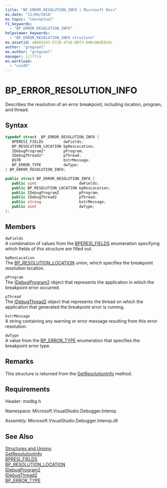 ```yaml
---
title: "BP_ERROR_RESOLUTION_INFO | Microsoft Docs"
ms.date: "11/04/2016"
ms.topic: "conceptual"
f1_keywords:
  - "BP_ERROR_RESOLUTION_INFO"
helpviewer_keywords:
  - "BP_ERROR_RESOLUTION_INFO structure"
ms.assetid: a6b83242-5728-4716-80f3-840c96d59c6c
author: "gregvanl"
ms.author: "gregvanl"
manager: jillfra
ms.workload:
  - "vssdk"
---
```

# BP_ERROR_RESOLUTION_INFO
Describes the resolution of an error breakpoint, including location, program, and thread.

## Syntax

```cpp
typedef struct _BP_ERROR_RESOLUTION_INFO {
   BPERESI_FIELDS         dwFields;
   BP_RESOLUTION_LOCATION bpResLocation;
   IDebugProgram2*        pProgram;
   IDebugThread2*         pThread;
   BSTR                   bstrMessage;
   BP_ERROR_TYPE          dwType;
} BP_ERROR_RESOLUTION_INFO;
```

```csharp
public struct BP_ERROR_RESOLUTION_INFO {
   public uint                   dwFields;
   public BP_RESOLUTION_LOCATION bpResLocation;
   public IDebugProgram2         pProgram;
   public IDebugThread2          pThread;
   public string                 bstrMessage;
   public uint                   dwType;
};
```

## Members
`dwFields`  
A combination of values from the [BPERESI_FIELDS](../../../extensibility/debugger/reference/bperesi-fields.md) enumeration specifying which fields of this structure are filled out.

`bpResLocation`  
The [BP_RESOLUTION_LOCATION](../../../extensibility/debugger/reference/bp-resolution-location.md) union, which specifies the breakpoint resolution location.

`pProgram`  
The [IDebugProgram2](../../../extensibility/debugger/reference/idebugprogram2.md) object that represents the application in which the breakpoint error occurred.

`pThread`  
The [IDebugThread2](../../../extensibility/debugger/reference/idebugthread2.md) object that represents the thread on which the application that generated the breakpoint error is running.

`bstrMessage`  
A string containing any warning or error message resulting from this error resolution.

`dwType`  
A value from the [BP_ERROR_TYPE](../../../extensibility/debugger/reference/bp-error-type.md) enumeration that specifies the breakpoint error type.

## Remarks
This structure is returned from the [GetResolutionInfo](../../../extensibility/debugger/reference/idebugerrorbreakpointresolution2-getresolutioninfo.md) method.

## Requirements
Header: msdbg.h

Namespace: Microsoft.VisualStudio.Debugger.Interop

Assembly: Microsoft.VisualStudio.Debugger.Interop.dll

## See Also
[Structures and Unions](../../../extensibility/debugger/reference/structures-and-unions.md)  
[GetResolutionInfo](../../../extensibility/debugger/reference/idebugerrorbreakpointresolution2-getresolutioninfo.md)  
[BPRESI_FIELDS](../../../extensibility/debugger/reference/bpresi-fields.md)  
[BP_RESOLUTION_LOCATION](../../../extensibility/debugger/reference/bp-resolution-location.md)  
[IDebugProgram2](../../../extensibility/debugger/reference/idebugprogram2.md)  
[IDebugThread2](../../../extensibility/debugger/reference/idebugthread2.md)  
[BP_ERROR_TYPE](../../../extensibility/debugger/reference/bp-error-type.md)
